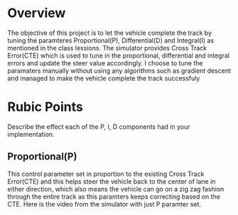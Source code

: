 # Overview

The objective of this project is to let the vehicle complete the track by tuning the paramteres Proportional(P), Differential(D) and Integral(I) as mentioned in the class lessions. The simulator provides Cross Track Error(CTE) which is used to tune in the proportional, differential and integral errors and update the steer value accordingly. I choose to tune the paramaters manually without using any algorithms such as gradient descent and managed to make the vehicle complete the track successfuly

# Rubic Points

Describe the effect each of the P, I, D components had in your implementation.

## Proportional(P)
This control parameter set in proportion to the existing Cross Track Error(CTE) and this helps steer the vehicle back to the center of lane in either direction, which also means the vehicle can go on a zig zag fashion through the entire track as this paramters keeps correcting based on the CTE. Here is the video from the simulator with just P paramter set.
